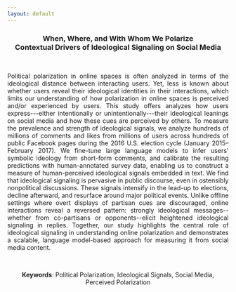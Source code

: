 ```yaml
---
layout: default
---
```


<h3 align="center"> <strong>When, Where, and With Whom We Polarize</strong><br>Contextual Drivers of Ideological Signaling on Social Media</h3>

&nbsp;
&nbsp;

<p align="justify">
Political polarization in online spaces is often analyzed in terms of the ideological distance between interacting users. Yet, less is known about whether users reveal their ideological identities in their interactions, which limits our understanding of how polarization in online spaces is perceived and/or experienced by users. This study offers analyzes how users express---either intentionally or unintentionally---their ideological leanings on social media and how these cues are perceived by others. To measure the prevalence and strength of ideological signals, we analyze hundreds of millions of comments and likes from millions of users across hundreds of public Facebook pages during the 2016 U.S. election cycle (January 2015–February 2017). We fine-tune large language models to infer users' symbolic ideology from short-form comments, and calibrate the resulting predictions with human-annotated survey data, enabling us to construct a measure of human-perceived ideological signals embedded in text. We find that ideological signaling is pervasive in public discourse, even in ostensibly nonpolitical discussions. These signals intensify in the lead-up to elections, decline afterward, and resurface around major political events. Unlike offline settings where overt displays of partisan cues are discouraged, online interactions reveal a reversed pattern: strongly ideological messages--whether from co-partisans or opponents--elicit heightened ideological signaling in replies. Together, our study highlights the central role of ideological signaling in understanding online polarization and demonstrates a scalable, language model-based approach for measuring it from social media content. </p>

&nbsp;

<center>
<strong>Keywords</strong>:  Political Polarization, Ideological Signals, Social Media, Perceived Polarization
</center>